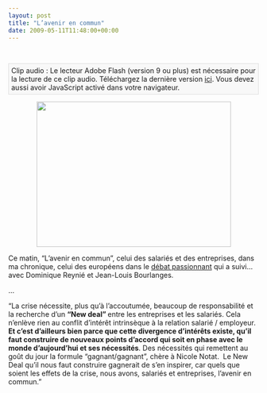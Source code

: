 ```yaml
---
layout: post
title: "L’avenir en commun"
date: 2009-05-11T11:48:00+00:00
---
```

<div class="main">
		<p style="margin-bottom: 0cm;" align="justify"><span style="font-family: Calibri,sans-serif;"><span style="font-weight: normal;"><br>
<p class="audioplayer_container"><span style="display:block;padding:5px;border:1px solid #dddddd;background:#f8f8f8" id="audioplayer_4">Clip audio : Le lecteur Adobe Flash (version 9 ou plus) est nécessaire pour la lecture de ce clip audio. Téléchargez la dernière version <a href="http://www.adobe.com/shockwave/download/download.cgi?P1_Prod_Version=ShockwaveFlash&amp;promoid=BIOW" title="Download Adobe Flash Player">ici</a>. Vous devez aussi avoir JavaScript activé dans votre navigateur.</span><script type="text/javascript">AudioPlayer.embed("audioplayer_4", {soundFile:"aHR0cDovL3d3dy5qdWxpZWNvdWRyeS5jb20vd3AtY29udGVudC91cGxvYWRzLzIwMDkvMDUvY2hyb25pcXVlLWRlLWp1bGllLWNvdWRyeS0xMTA1MjAubXAzA"});</script></p>
</span></span></p>
	<p style="margin-bottom: 0cm;" align="justify">
	</p>
<p style="margin-bottom: 0cm; text-align: center;" align="justify"><a href="/juliecoudry/uploads/2009/05/img_0327.jpg"><img class="size-medium wp-image-444 aligncenter" title="11 mai 09 Chronique France Culture " src="/juliecoudry/uploads/2009/05/img_0327-300x225.jpg" alt="" width="391" height="293"></a></p>
	<p>Ce matin, “L’avenir en commun”, celui des salariés et des entreprises, dans ma chronique, celui des européens dans le <a href="http://sites.radiofrance.fr/chaines/france-culture2/emissions/matins/">débat passionnant</a> qui a suivi… avec Dominique Reynié et Jean-Louis Bourlanges.</p>
	<p>…</p>
	<p>“La crise nécessite, plus qu’à l’accoutumée, beaucoup de responsabilité et la recherche d’un <strong>“New deal” </strong>entre les entreprises et les salariés. Cela n’enlève rien au conflit d’intérêt intrinsèque à la relation salarié / employeur. <strong>Et c’est d’ailleurs bien parce que cette divergence d’intérêts existe, qu’il faut construire de nouveaux points d’accord qui soit en phase avec le monde d’aujourd’hui et ses nécessités</strong>. Des nécessités qui remettent au goût du jour la formule “gagnant/gagnant”, chère à Nicole Notat.  Le New Deal qu’il nous faut construire gagnerait de s’en inspirer, car quels que soient les effets de la crise, nous avons, salariés et entreprises, l’avenir en commun.”
</p>
</div>